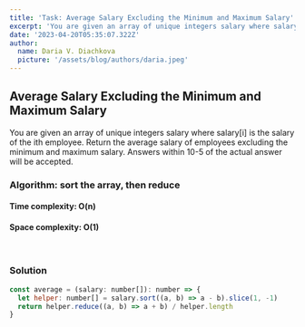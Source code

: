 ```yaml
---
title: 'Task: Average Salary Excluding the Minimum and Maximum Salary'
excerpt: 'You are given an array of unique integers salary where salary[i] is the salary of the ith employee. Return the average salary of employees excluding the minimum and maximum salary. Answers within 10-5 of the actual answer will be accepted.'
date: '2023-04-20T05:35:07.322Z'
author:
  name: Daria V. Diachkova
  picture: '/assets/blog/authors/daria.jpeg'
---
```


## Average Salary Excluding the Minimum and Maximum Salary

You are given an array of unique integers salary where salary[i] is the salary of the ith employee. Return the average salary of employees excluding the minimum and maximum salary. Answers within 10-5 of the actual answer will be accepted.

### Algorithm: sort the array, then reduce

####  Time complexity: O(n)
#### Space complexity: O(1)

<br />

### Solution

```js
const average = (salary: number[]): number => {
  let helper: number[] = salary.sort((a, b) => a - b).slice(1, -1)
  return helper.reduce((a, b) => a + b) / helper.length
}
```

